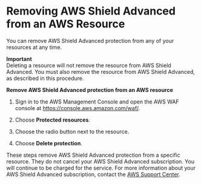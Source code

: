 # Removing AWS Shield Advanced from an AWS Resource<a name="remove-protection"></a>

You can remove AWS Shield Advanced protection from any of your resources at any time\. 

**Important**  
Deleting a resource will not remove the resource from AWS Shield Advanced\. You must also remove the resource from AWS Shield Advanced, as described in this procedure\.<a name="remove-protection-procedure"></a>

**Remove AWS Shield Advanced protection from an AWS resource**

1. Sign in to the AWS Management Console and open the AWS WAF console at [https://console\.aws\.amazon\.com/waf/](https://console.aws.amazon.com/waf/)\. 

1. Choose **Protected resources**\.

1. Choose the radio button next to the resource\.

1. Choose **Delete protection**\.

These steps remove AWS Shield Advanced protection from a specific resource\. They do not cancel your AWS Shield Advanced subscription\. You will continue to be charged for the service\. For more information about your AWS Shield Advanced subscription, contact the [AWS Support Center](https://console.aws.amazon.com/support/home#/)\.